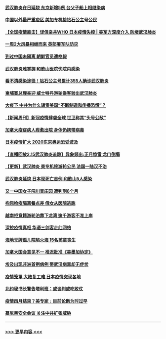 #### [武汉肺炎在日延烧 东京新增5例 台父子船上相继染病](../pages/prog202/a102778538.md?t=02161955) 
#### [中国以外最严重疫区 美加专机接钻石公主号公民](../pages/prog202/a102778473.md?t=02161955) 
#### [【全球疫情直击】误信亲共WHO 日本疫情失控 | 美军方深度介入 防堵武汉肺炎](../pages/prog202/a102778478.md?t=02161955) 
#### [一周2大风暴相继而来 英部署军队防灾](../pages/prog202/a102778447.md?t=02161955) 
#### [到过中国未隔离 朝鲜官员遭枪毙](../pages/prog202/a102778383.md?t=02161955) 
#### [武汉肺炎难掌握 和歌山医院忧院内感染](../pages/prog202/a102778376.md?t=02161955) 
#### [看不清感染途径！钻石公主号累计355人确诊武汉肺炎](../pages/prog202/a102778335.md?t=02161955) 
#### [柬埔寨总理亲迎 威士特丹游轮乘客验出武汉肺炎](../pages/prog202/a102777842.md?t=02161955) 
#### [大疫下 中共为什么谴责美国“不断制造和传播恐慌”？](../pages/prog202/a102778285.md?t=02161955) 
#### [【新闻周刊】新冠疫情肆虐全球 世卫称其“头号公敌”](../pages/prog202/a102778196.md?t=02161955) 
#### [加拿大疫症病人痊愈出院 身体仍携带病毒](../pages/prog202/a102778061.md?t=02161955) 
#### [日本疫情扩大 2020东京奥运恐受波及](../pages/prog202/a102778049.md?t=02161955) 
#### [【直播回放2.15武汉肺炎追踪】异象频出:正月惊雷 龙门倒塌](../pages/prog202/a102777974.md?t=02161955) 
#### [【更新】武汉肺炎 美专机接游轮公民 法国一陆汉不治](../pages/prog202/a102770740.md?t=02161955) 
#### [武汉肺炎延烧 日本现死亡首例 和歌山5人感染](../pages/prog202/a102777815.md?t=02161955) 
#### [又一中国女子闯川普庄园 遭判刑6个月](../pages/prog202/a102777673.md?t=02161955) 
#### [抱怨检疫隔离餐点差 俄女从医院逃跑](../pages/prog202/a102777667.md?t=02161955) 
#### [越南拒意籍游轮泊靠下龙湾 逾千游客不准上岸](../pages/prog202/a102777646.md?t=02161955) 
#### [深挖疫情真相 华语三剑客走红网络](../pages/prog202/a102777624.md?t=02161955) 
#### [海地无牌孤儿院陷火海 15名孩童丧生](../pages/prog202/a102777620.md?t=02161955) 
#### [加拿大国会意见不一 推迟批准《美墨加协定》](../pages/prog202/a102777575.md?t=02161955) 
#### [埃及出现非洲首例病例 带武汉病毒却无症状](../pages/prog202/a102777559.md?t=02161955) 
#### [疫情笼罩 大陆复工难 日本疫情突现各地](../pages/prog202/a102777455.md?t=02161955) 
#### [北约秘书长警告塔利班：或谈判或吃败仗](../pages/prog202/a102777442.md?t=02161955) 
#### [疫情四月结束？美专家﹕目前论断为时过早](../pages/prog202/a102777248.md?t=02161955) 
#### [慕尼黑安全会议 关注中共扩张威胁](../pages/prog202/a102777254.md?t=02161955) 

----
#### [ >>> 更早内容 <<< ](../indexes/prog202-earlier.md)
